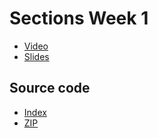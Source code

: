 # Sections Week 1

* [Video](http://cs50.tv/2011/fall/sections/3/section3.mp4)
* [Slides](http://cdn.cs50.net/2011/fall/sections/3/section3.pdf)

## Source code

* [Index](http://cdn.cs50.net/2011/fall/sections/3/section3/)
* [ZIP](http://cdn.cs50.net/2011/fall/sections/3/section3.zip)

